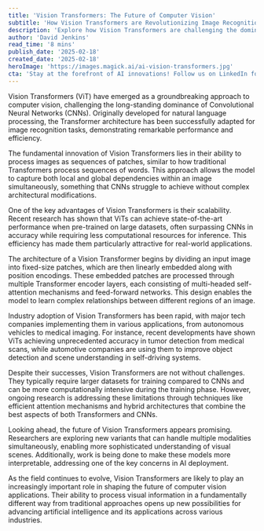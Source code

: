 ```yaml
---
title: 'Vision Transformers: The Future of Computer Vision'
subtitle: 'How Vision Transformers are Revolutionizing Image Recognition'
description: 'Explore how Vision Transformers are challenging the dominance of CNNs in computer vision. Discover their innovative architecture, applications, and the future of image processing in AI.'
author: 'David Jenkins'
read_time: '8 mins'
publish_date: '2025-02-18'
created_date: '2025-02-18'
heroImage: 'https://images.magick.ai/ai-vision-transformers.jpg'
cta: 'Stay at the forefront of AI innovations! Follow us on LinkedIn for daily updates on breakthrough technologies like Vision Transformers and their impact on industry applications.'
---
```


Vision Transformers (ViT) have emerged as a groundbreaking approach to computer vision, challenging the long-standing dominance of Convolutional Neural Networks (CNNs). Originally developed for natural language processing, the Transformer architecture has been successfully adapted for image recognition tasks, demonstrating remarkable performance and efficiency.

The fundamental innovation of Vision Transformers lies in their ability to process images as sequences of patches, similar to how traditional Transformers process sequences of words. This approach allows the model to capture both local and global dependencies within an image simultaneously, something that CNNs struggle to achieve without complex architectural modifications.

One of the key advantages of Vision Transformers is their scalability. Recent research has shown that ViTs can achieve state-of-the-art performance when pre-trained on large datasets, often surpassing CNNs in accuracy while requiring less computational resources for inference. This efficiency has made them particularly attractive for real-world applications.

The architecture of a Vision Transformer begins by dividing an input image into fixed-size patches, which are then linearly embedded along with position encodings. These embedded patches are processed through multiple Transformer encoder layers, each consisting of multi-headed self-attention mechanisms and feed-forward networks. This design enables the model to learn complex relationships between different regions of an image.

Industry adoption of Vision Transformers has been rapid, with major tech companies implementing them in various applications, from autonomous vehicles to medical imaging. For instance, recent developments have shown ViTs achieving unprecedented accuracy in tumor detection from medical scans, while automotive companies are using them to improve object detection and scene understanding in self-driving systems.

Despite their successes, Vision Transformers are not without challenges. They typically require larger datasets for training compared to CNNs and can be more computationally intensive during the training phase. However, ongoing research is addressing these limitations through techniques like efficient attention mechanisms and hybrid architectures that combine the best aspects of both Transformers and CNNs.

Looking ahead, the future of Vision Transformers appears promising. Researchers are exploring new variants that can handle multiple modalities simultaneously, enabling more sophisticated understanding of visual scenes. Additionally, work is being done to make these models more interpretable, addressing one of the key concerns in AI deployment.

As the field continues to evolve, Vision Transformers are likely to play an increasingly important role in shaping the future of computer vision applications. Their ability to process visual information in a fundamentally different way from traditional approaches opens up new possibilities for advancing artificial intelligence and its applications across various industries.